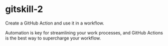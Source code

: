 # gitskill-2

Create a GitHub Action and use it in a workflow.

Automation is key for streamlining your work processes, and GitHub Actions is the best way to supercharge your workflow.
